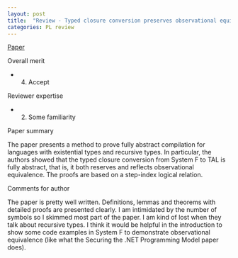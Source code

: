 ```yaml
---
layout: post
title:  "Review - Typed closure conversion preserves observational equivalence"
categories: PL review
---
```


[Paper](https://doi.org/10.1145/1411204.1411227)


Overall merit
- 4. Accept

Reviewer expertise
- 2. Some familiarity

Paper summary

The paper presents a method to prove fully abstract compilation for languages with existential types and recursive types. In particular, the authors showed that the typed closure conversion from System F to TAL is fully abstract, that is, it both reserves and reflects observational equivalence. The proofs are based on a step-index logical relation.

Comments for author

The paper is pretty well written. Definitions, lemmas and theorems with detailed proofs are presented clearly. I am intimidated by the number of symbols so I skimmed most part of the paper. I am kind of lost when they talk about recursive types. I think it would be helpful in the introduction to show some code examples in System F to demonstrate observational equivalence (like what the Securing the .NET Programming Model paper does).
